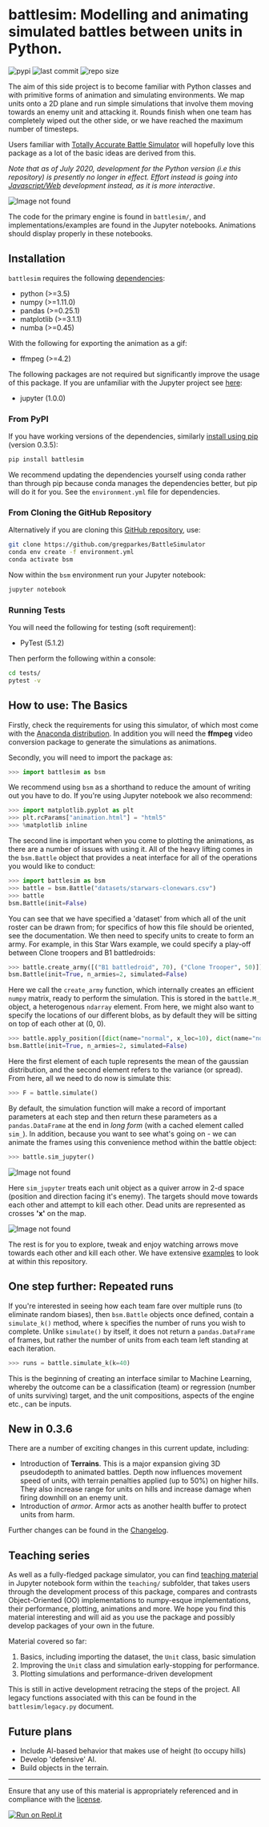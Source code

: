 # battlesim: Modelling and animating simulated battles between units in Python.

![pypi](https://img.shields.io/pypi/v/battlesim)
![last commit](https://img.shields.io/github/last-commit/gregparkes/BattleSimulator)
![repo size](https://img.shields.io/github/repo-size/gregparkes/BattleSimulator)

The aim of this side project is to become familiar with Python classes and with primitive forms of animation and simulating environments. We map units onto a 2D plane and run simple simulations that involve them moving towards an enemy unit and attacking it. Rounds finish when one team has completely wiped out the other side, or we have reached the maximum number of timesteps.

Users familiar with [Totally Accurate Battle Simulator](https://steamcommunity.com/app/508440) will hopefully love this package as a lot of the basic ideas are derived from this.

*Note that as of July 2020, development for the Python version (i.e this repository) is presently 
no longer in effect. Effort instead is going into [Javascript/Web](https://gregparkes.github.io/WebBattleSim/) 
development instead, as it is more interactive*.

![Image not found](simulations/main.gif)

The code for the primary engine is found in `battlesim/`, and implementations/examples are found in the Jupyter notebooks. Animations should display properly in these notebooks.

## Installation

`battlesim` requires the following [dependencies](environment.yml):

* python (>=3.5)
* numpy (>=1.11.0)
* pandas (>=0.25.1)
* matplotlib (>=3.1.1)
* numba (>=0.45)

With the following for exporting the animation as a gif:

* ffmpeg (>=4.2)

The following packages are not required but significantly improve the usage of this package. If you are unfamiliar with the Jupyter project see [here](https://jupyter.org/):

* jupyter (1.0.0)

### From PyPI

If you have working versions of the dependencies, similarly [install using pip](https://pypi.org/project/battlesim/) (version 0.3.5):

```bash
pip install battlesim
```

We recommend updating the dependencies yourself using conda rather than through pip because conda manages the dependencies better, but pip will do it for you. See the `environment.yml` file for dependencies.

### From Cloning the GitHub Repository

Alternatively if you are cloning this [GitHub repository](https://github.com/gregparkes/BattleSimulator), use:

```bash
git clone https://github.com/gregparkes/BattleSimulator
conda env create -f environment.yml
conda activate bsm
```

Now within the `bsm` environment run your Jupyter notebook:

```bash
jupyter notebook
```

### Running Tests

You will need the following for testing (soft requirement):

* PyTest (5.1.2)

Then perform the following within a console:

```bash
cd tests/
pytest -v
```

## How to use: The Basics

Firstly, check the requirements for using this simulator, of which most come with the [Anaconda distribution](https://www.anaconda.com/). In addition you will need the **ffmpeg** video conversion package to generate the simulations as animations.

Secondly, you will need to import the package as:

```python
>>> import battlesim as bsm
```

We recommend using `bsm` as a shorthand to reduce the amount of writing out you have to do. If you're using Jupyter notebook we also recommend:

```python
>>> import matplotlib.pyplot as plt
>>> plt.rcParams["animation.html"] = "html5"
>>> %matplotlib inline
```

The second line is important when you come to plotting the animations, as there are a number of issues with using it. All of the heavy lifting comes in the `bsm.Battle` object that provides a neat interface for all of the operations you would like to conduct:

```python
>>> import battlesim as bsm
>>> battle = bsm.Battle("datasets/starwars-clonewars.csv")
>>> battle
bsm.Battle(init=False)
```

You can see that we have specified a 'dataset' from which all of the unit roster can be drawn from; for specifics of how this file should
be oriented, see the documentation. We then need to specify units to create to form an army. For example, in this Star Wars example, we could specify a play-off between Clone troopers and B1 battledroids:

```python
>>> battle.create_army([("B1 battledroid", 70), ("Clone Trooper", 50)])
bsm.Battle(init=True, n_armies=2, simulated=False)
```

Here we call the `create_army` function, which internally creates an efficient `numpy` matrix, ready to perform the simulation. This is stored in the `battle.M_` object, a heterogenous `ndarray` element. From here, we might also want to specify the locations of our different blobs, as by default they will be sitting on top of each other at (0, 0).

```python
>>> battle.apply_position([dict(name="normal", x_loc=10), dict(name="normal", loc=0)])
bsm.Battle(init=True, n_armies=2, simulated=False)
```

Here the first element of each tuple represents the mean of the gaussian distribution, and the second element refers to the variance (or spread). From here, all we need to do now is simulate this:

```python
>>> F = battle.simulate()
```

By default, the simulation function will make a record of important parameters at each step and then return these parameters as a `pandas.DataFrame` at the end in *long form* (with a cached element called `sim_`). In addition, because you want to see what's going on - we can animate the frames using this convenience method within the battle object:

```python
>>> battle.sim_jupyter()
```

![Image not found](simulations/sim2.gif)

Here `sim_jupyter` treats each unit object as a quiver arrow in 2-d space (position and direction facing it's enemy). The targets should move towards each other and attempt to kill each other. Dead units are represented as crosses **'x'** on the map. 

![Image not found](images/quiver1.svg)

The rest is for you to explore, tweak and enjoy watching arrows move towards each other and kill each other. We have extensive [examples](https://github.com/gregparkes/BattleSimulator/tree/master/examples) to look at within this repository.

## One step further: Repeated runs

If you're interested in seeing how each team fare over multiple runs (to eliminate random biases), then `bsm.Battle` objects once defined, contain a `simulate_k()` method, where `k` specifies the number of runs you wish to complete. Unlike `simulate()` by itself, it does not return a `pandas.DataFrame` of frames, but rather the number of units from each team left standing at each iteration.

```python
>>> runs = battle.simulate_k(k=40)
```

This is the beginning of creating an interface similar to Machine Learning, whereby the outcome can be a classification (team) or regression (number of units surviving) target, and the unit compositions, aspects of the engine etc., can be inputs.

## New in 0.3.6

There are a number of exciting changes in this current update, including:

- Introduction of **Terrains**. This is a major expansion giving 3D pseudodepth to animated battles. Depth now influences movement speed of units, with terrain penalties applied (up to 50%) on higher hills. They also increase range for units on hills and increase damage when firing downhill on an enemy unit.
- Introduction of *armor*. Armor acts as another health buffer to protect units from harm.

Further changes can be found in the [Changelog](CHANGELOG.md).

## Teaching series

As well as a fully-fledged package simulator, you can find [teaching material](https://github.com/gregparkes/BattleSimulator/tree/master/teaching) in Jupyter notebook form within the `teaching/` subfolder, that takes users through the development process of this package, compares and contrasts Object-Oriented (OO) implementations to numpy-esque implementations, their performance, plotting, animations and more. We hope you find this material interesting and will aid as you use the package and possibly develop packages of your own in the future.

Material covered so far:

1. Basics, including importing the dataset, the `Unit` class, basic simulation
2. Improving the `Unit` class and simulation early-stopping for performance.
3. Plotting simulations and performance-driven development

This is still in active development retracing the steps of the project. All legacy functions associated with this can be found in the `battlesim/legacy.py` document.

## Future plans

* Include AI-based behavior that makes use of height (to occupy hills)
* Develop 'defensive' AI.
* Build objects in the terrain.

***

Ensure that any use of this material is appropriately referenced and in compliance with the [license](LICENSE.txt).

[![Run on Repl.it](https://repl.it/badge/github/gregparkes/BattleSimulator)](https://repl.it/github/gregparkes/BattleSimulator)